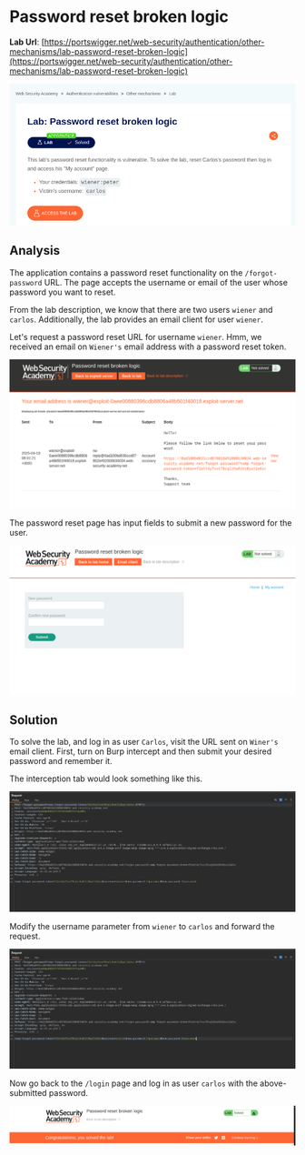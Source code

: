 # Password reset broken logic

**Lab Url**: [https://portswigger.net/web-security/authentication/other-mechanisms/lab-password-reset-broken-logic](https://portswigger.net/web-security/authentication/other-mechanisms/lab-password-reset-broken-logic)

![Lab Description](img/lab-description.png)

## Analysis

The application contains a password reset functionality on the `/forgot-password` URL. The page accepts the username or email of the user whose password you want to reset.

From the lab description, we know that there are two users `wiener` and `carlos`. Additionally, the lab provides an email client for user `wiener`.

Let's request a password reset URL for username `wiener`. Hmm, we received an email on `Wiener's` email address with a password reset token.

![Reset Token Email](img/reset-token.png)

The password reset page has input fields to submit a new password for the user.

![Password Reset Page](img/password-reset-page.png)

## Solution

To solve the lab, and log in as user `Carlos`, visit the URL sent on `Winer's` email client. First, turn on Burp intercept and then submit your desired password and remember it.

The interception tab would look something like this.

![Intercept Tab](img/intercept-tab.png)

Modify the username parameter from `wiener` to `carlos` and forward the request.

![Modified Username](img/modified-username.png)

Now go back to the `/login` page and log in as user `carlos` with the above-submitted password.

![Lab Solved](img/lab-solved.png)
